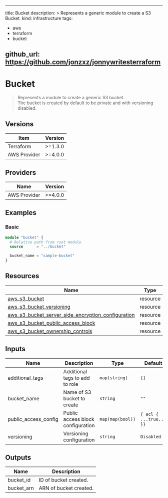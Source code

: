 
---
title: Bucket
description: >
  Represents a generic module to create a S3 Bucket.
kind: infrastructure
tags:
  - aws 
  - terraform
  - bucket

github_url: https://github.com/jonzxz/jonnywritesterraform
---

# Bucket
  > Represents a module to create a generic S3 bucket. <br/>
  > The bucket is created by default to be private and with versioning disabled. <br/>

## Versions
| Item | Version |
| ---- | ------- |
| Terraform | >=1.3.0 |
| AWS Provider | >=4.0.0 |

## Providers
| Name | Version |
| ---- | ------- |
| AWS Provider | >=4.0.0 |

## Examples 
### Basic
```terraform
module "bucket" {
  # Relative path from root module
  source      = "../bucket"

  bucket_name = "sample-bucket"
}
```

## Resources
| Name | Type |
| ---- | ---- |
| [aws_s3_bucket](https://registry.terraform.io/providers/hashicorp/aws/latest/docs/resources/s3_bucket) | resource |
| [aws_s3_bucket_versioning](https://registry.terraform.io/providers/hashicorp/aws/latest/docs/resources/s3_bucket_versioning) | resource |
| [aws_s3_bucket_server_side_encryption_configuration](https://registry.terraform.io/providers/hashicorp/aws/latest/docs/resources/s3_bucket_server_side_encryption_configuration) | resource |
| [aws_s3_bucket_public_access_block](https://registry.terraform.io/providers/hashicorp/aws/latest/docs/resources/s3_bucket_public_access_block) | resource |
| [aws_s3_bucket_ownership_controls](https://registry.terraform.io/providers/hashicorp/aws/latest/docs/resources/s3_bucket_ownership_controls) | resource |

## Inputs
| Name | Description | Type | Default | Required |
| ---- | ----------- | ---- | ------- | -------- |
| additional_tags | Additional tags to add to role | `map(string)` | `{}` | no |
| bucket_name | Name of S3 bucket to create | `string` | `""` | yes |
| public_access_config | Public access block configuration | `map(map(bool))` | `{ acl { ...true... }}` | no |
| versioning | Versioning configuration | `string` | `Disabled` | no |

## Outputs
| Name | Description |
| ---- | ----------- |
| bucket_id | ID of bucket created. |
| bucket_arn | ARN of bucket created. |